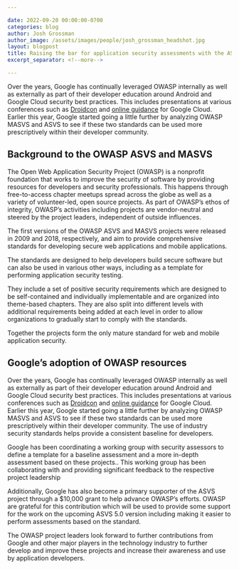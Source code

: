 ```yaml
---

date: 2022-09-20 00:00:00-0700
categories: blog
author: Josh Grossman
author_image: /assets/images/people/josh_grossman_headshot.jpg
layout: blogpost
title: Raising the bar for application security assessments with the ASVS and MASVS
excerpt_separator: <!--more-->

---
```


Over the years, Google has continually leveraged OWASP internally as well as externally as part of their developer education around Android and Google Cloud security best practices. This includes presentations at various conferences such as [Droidcon](https://www.droidcon.com/) and [online guidance](https://cloud.google.com/architecture/owasp-top-ten-mitigation) for Google Cloud. Earlier this year, Google started going a little further by analyzing OWASP MASVS and ASVS to see if these two standards can be used more prescriptively within their developer community.

<!--more-->

## Background to the OWASP ASVS and MASVS

The Open Web Application Security Project (OWASP) is a nonprofit foundation that works to improve the security of software by providing resources for developers and security professionals. This happens through free-to-access chapter meetups spread across the globe as well as a variety of volunteer-led, open source projects. As part of OWASP’s ethos of integrity, OWASP’s activities including projects are vendor-neutral and steered by the project leaders, independent of outside influences.

The first versions of the OWASP ASVS and MASVS projects were released in 2009 and 2018, respectively, and aim to provide comprehensive standards for developing secure web applications and mobile applications.

The standards are designed to help developers build secure software but can also be used in various other ways, including as a template for performing application security testing.

They include a set of positive security requirements which are designed to be self-contained and individually implementable and are organized into theme-based chapters. They are also split into different levels with additional requirements being added at each level in order to allow organizations to gradually start to comply with the standards.

Together the projects form the only mature standard for web and mobile application security.

## Google’s adoption of OWASP resources

Over the years, Google has continually leveraged OWASP internally as well as externally as part of their developer education around Android and Google Cloud security best practices. This includes presentations at various conferences such as [Droidcon](https://www.droidcon.com/) and [online guidance](https://cloud.google.com/architecture/owasp-top-ten-mitigation) for Google Cloud. Earlier this year, Google  started going a little further by analyzing OWASP MASVS and ASVS to see if these two standards can be used more prescriptively within their developer community. The use of industry security standards helps provide a consistent baseline for developers.

Google has been coordinating a working group with security assessors to define a template for a baseline assessment and a more in-depth assessment based on these projects.. This working group has been collaborating with and providing significant feedback to the respective project leadership

Additionally, Google has also become a primary supporter of the ASVS project through a $10,000 grant to help advance OWASP’s efforts. OWASP are grateful for this contribution which will be used to provide some support for the work on the upcoming ASVS 5.0 version including making it easier to perform assessments based on the standard.

The OWASP project leaders look forward to further contributions from Google and other major players in the technology industry to further develop and improve these projects and increase their awareness and use by application developers.




